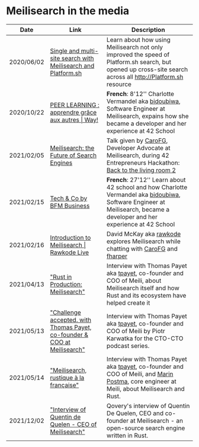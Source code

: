 # Meilisearch in the media

|Date |  Link | Description |
|--|--|--|
|2020/06/02| [Single and multi-site search with Meilisearch and Platform.sh](https://www.youtube.com/watch?v=KLZ5qZWcd5w) | Learn about how using Meilisearch not only improved the speed of Platform.sh search, but opened up cross-site search across all http://Platform.sh resource |
|2020/10/22| [PEER LEARNING : apprendre grâce aux autres \| Way!](https://www.salesforce.com/fr/resources/way-tv/way-of-learning/peer_learning_apprendre_des_autres_sophie_vigier/) | **French**: 8'12'' Charlotte Vermandel aka  [bidoubiwa](https://github.com/bidoubiwa), Software Engineer at Meilisearch, expains how she became a developer and her experience at 42 School 
|2021/02/05|[Meilisearch: the Future of Search Engines](https://www.youtube.com/watch?v=4aiUCYEOVgo)|  Talk given by [CaroFG](https://github.com/CaroFG), Developer Advocate at Meilisearch, during 42 Entrepreneurs Hackathon: [Back to the living room 2](https://backtothelivingroom.tech/)|
|2021/02/15|[Tech & Co by BFM Business](https://www.bfmtv.com/economie/replay-emissions/tech-and-co/tech-co-lundi-15-fevrier_VN-202102150483.html)|**French**: 27'12'' Learn about 42 school and how Charlotte Vermandel aka [bidoubiwa](https://github.com/bidoubiwa), Software Engineer at Meilisearch, became a developer and her experience at 42 School |
|2021/02/16|[Introduction to Meilisearch \| Rawkode Live](https://www.youtube.com/watch?v=SJl2UWfy1nk)| David McKay aka [rawkode](https://github.com/rawkode) explores Meilisearch while chatting with [CaroFG](https://github.com/CaroFG) and [fharper](https://github.com/fharper)|
|2021/04/13| ["Rust in Production: Meilisearch"](https://serokell.io/blog/rust-in-production-meilisearch) | Interview with Thomas Payet aka [tpayet](https://github.com/tpayet), co-founder and COO of Meili, about Meilisearch itself and how Rust and its ecosystem have helped create it
|2021/05/13| ["Challenge accepted. with Thomas Payet, co-founder & COO at Meilisearch"](https://www.cto-cto.com/podcast/36-challenge-accepted-with-thomas-payet-co-founder-coo-at-meilisearch) | Interview with Thomas Payet aka [tpayet](https://github.com/tpayet), co-founder and COO of Meili by Piotr Karwatka for the CTO-CTO podcast series. 
|2021/05/14| ["Meilisearch, rustique à la française"](https://slash-podcast.fr/podcasts/meilisearch/) | Interview with Thomas Payet aka [tpayet](https://github.com/tpayet), co-founder and COO of Meili, and [Marin Postma](https://github.com/MarinPostma), core engineer at Meili, about Meilisearch and Rust.
|2021/12/02| ["Interview of Quentin de Quelen - CEO of Meilisearch"](https://www.qovery.com/tech-story/interview/interview-of-quentin-de-quelen-ceo-of-meilisearch) | Qovery's interview of Quentin De Quelen, CEO and co-founder at Meilisearch - an open-source search engine written in Rust.
